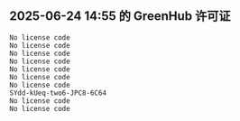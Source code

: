 ## 2025-06-24 14:55 的 GreenHub 许可证
```
No license code
No license code
No license code
No license code
No license code
No license code
No license code
SYdd-kUeq-two6-JPC8-6C64
No license code
No license code
```
